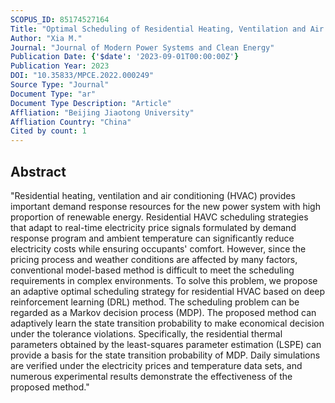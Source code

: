 ```yaml
---
SCOPUS_ID: 85174527164
Title: "Optimal Scheduling of Residential Heating, Ventilation and Air Conditioning Based on Deep Reinforcement Learning"
Author: "Xia M."
Journal: "Journal of Modern Power Systems and Clean Energy"
Publication Date: {'$date': '2023-09-01T00:00:00Z'}
Publication Year: 2023
DOI: "10.35833/MPCE.2022.000249"
Source Type: "Journal"
Document Type: "ar"
Document Type Description: "Article"
Affliation: "Beijing Jiaotong University"
Affliation Country: "China"
Cited by count: 1
---
```


## Abstract
"Residential heating, ventilation and air conditioning (HVAC) provides important demand response resources for the new power system with high proportion of renewable energy. Residential HAVC scheduling strategies that adapt to real-time electricity price signals formulated by demand response program and ambient temperature can significantly reduce electricity costs while ensuring occupants' comfort. However, since the pricing process and weather conditions are affected by many factors, conventional model-based method is difficult to meet the scheduling requirements in complex environments. To solve this problem, we propose an adaptive optimal scheduling strategy for residential HVAC based on deep reinforcement learning (DRL) method. The scheduling problem can be regarded as a Markov decision process (MDP). The proposed method can adaptively learn the state transition probability to make economical decision under the tolerance violations. Specifically, the residential thermal parameters obtained by the least-squares parameter estimation (LSPE) can provide a basis for the state transition probability of MDP. Daily simulations are verified under the electricity prices and temperature data sets, and numerous experimental results demonstrate the effectiveness of the proposed method."
